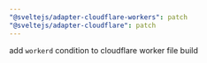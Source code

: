 ```yaml
---
"@sveltejs/adapter-cloudflare-workers": patch
"@sveltejs/adapter-cloudflare": patch
---
```


add `workerd` condition to cloudflare worker file build
